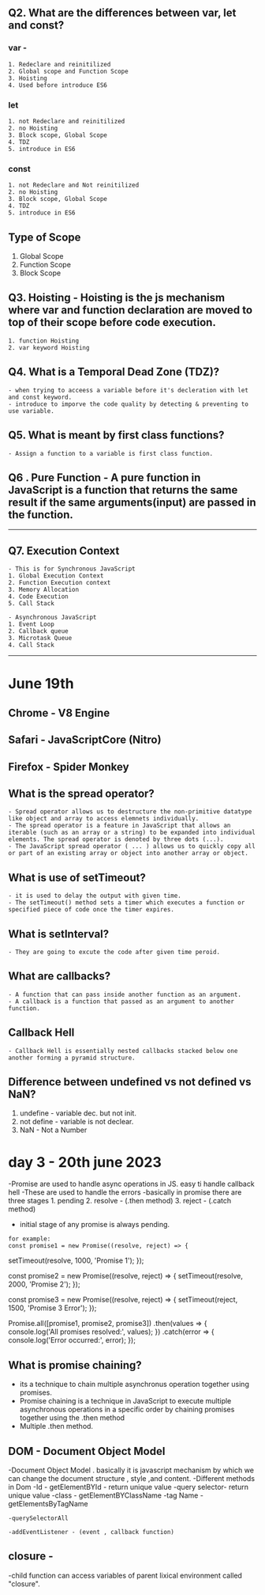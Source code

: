 ## Q2. What are the differences between var, let and const?

### var - 
    1. Redeclare and reinitilized
    2. Global scope and Function Scope
    3. Hoisting
    4. Used before introduce ES6
### let
    1. not Redeclare and reinitilized
    2. no Hoisting
    3. Block scope, Global Scope
    4. TDZ
    5. introduce in ES6
### const
    1. not Redeclare and Not reinitilized 
    2. no Hoisting
    3. Block scope, Global Scope
    4. TDZ
    5. introduce in ES6

## Type of Scope
1. Global Scope
2. Function Scope
3. Block Scope

## Q3. Hoisting - Hoisting is the js mechanism where var and function declaration are moved to top of their scope before code execution.
    1. function Hoisting
    2. var keyword Hoisting
## Q4. What is a Temporal Dead Zone (TDZ)?
    - when trying to acceess a variable before it's decleration with let and const keyword.
    - introduce to imporve the code quality by detecting & preventing to use variable.
## Q5. What is meant by first class functions?
    - Assign a function to a variable is first class function.
## Q6 . Pure Function - A pure function in JavaScript is a function that returns the same result if the same arguments(input) are passed in the function.
---
## Q7. Execution Context

    - This is for Synchronous JavaScript
    1. Global Execution Context
    2. Function Execution context
    3. Memory Allocation
    4. Code Execution 
    5. Call Stack
   
    - Asynchronous JavaScript
    1. Event Loop
    2. Callback queue
    3. Microtask Queue
    4. Call Stack

---
#  June 19th

## Chrome - V8 Engine
## Safari - JavaScriptCore (Nitro)
## Firefox - Spider Monkey

## What is the spread operator?
    - Spread operator allows us to destructure the non-primitive datatype like object and array to access elemnets individually.
    - The spread operator is a feature in JavaScript that allows an iterable (such as an array or a string) to be expanded into individual elements. The spread operator is denoted by three dots (...).
    - The JavaScript spread operator ( ... ) allows us to quickly copy all or part of an existing array or object into another array or object.

## What is use of setTimeout?
    - it is used to delay the output with given time.
    - The setTimeout() method sets a timer which executes a function or specified piece of code once the timer expires.
## What is setInterval?
    - They are going to excute the code after given time peroid.
  
## What are callbacks?
    - A function that can pass inside another function as an argument.
    - A callback is a function that passed as an argument to another function.
## Callback Hell
    - Callback Hell is essentially nested callbacks stacked below one another forming a pyramid structure.

## Difference between undefined vs not defined vs NaN?
1. undefine - variable dec. but not init.
2. not define - variable is not declear.
3. NaN - Not a Number

# day 3 - 20th june 2023
   -Promise are used to handle async operations in JS. easy ti handle callback hell
   -These are used to handle the errors
   -basically in promise there are three stages
    1. pending
    2. resolve - (.then method)
    3. reject - (.catch method)
   - initial stage of any promise is always pending. 
    
    for example:
    const promise1 = new Promise((resolve, reject) => {
  setTimeout(resolve, 1000, 'Promise 1');
});

const promise2 = new Promise((resolve, reject) => {
  setTimeout(resolve, 2000, 'Promise 2');
});

const promise3 = new Promise((resolve, reject) => {
  setTimeout(reject, 1500, 'Promise 3 Error');
});

Promise.all([promise1, promise2, promise3])
  .then(values => {
    console.log('All promises resolved:', values);
  })
  .catch(error => {
    console.log('Error occurred:', error);
  });
## What is promise chaining?
 - its a technique to chain multiple asynchronus operation together using promises.
 - Promise chaining is a technique in JavaScript to execute multiple asynchronous operations in a specific order by chaining promises together using the .then method
 - Multiple .then method.

 ## DOM - Document Object Model
  -Document Object Model . basically it is javascript mechanism by which we can change the document structure , style ,and content.
  -Different methods in Dom
    -Id - getElementBYId - return unique value
    -query selector- return unique value
    -class - getElementBYClassName
    -tag Name - getElementsByTagName

    -querySelectorAll

    -addEventListener - (event , callback function)
## closure -
   -child function can access variables of  parent lixical environment called "closure".